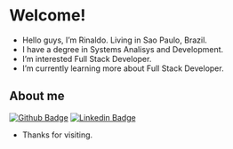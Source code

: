 # Welcome!

-  Hello guys,  I’m Rinaldo. Living in Sao Paulo, Brazil.
-  I have a degree in Systems Analisys and Development.
-  I’m interested Full Stack Developer.
-  I’m currently learning more about Full Stack Developer.


## About me

[![Github Badge](https://img.shields.io/badge/-Github-000?style=flat-square&logo=Github&logoColor=white&link=https://github.com/Rinaldo845)](https://github.com/Rinaldo845)
[![Linkedin Badge](https://img.shields.io/badge/-LinkedIn-blue?style=flat-square&logo=Linkedin&logoColor=white&link=https://www.linkedin.com/in/rinaldo-r-8a4344231/ )](https://www.linkedin.com/in/rinaldo-r-8a4344231/ )





- Thanks for visiting.


<!---
Rinaldo845/Rinaldo845 is a ✨ special ✨ repository because its `README.md` (this file) appears on your GitHub profile.
You can click the Preview link to take a look at your changes.
--->
